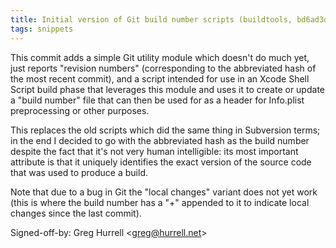 ```yaml
---
title: Initial version of Git build number scripts (buildtools, bd6ad3d)
tags: snippets
---
```


This commit adds a simple Git utility module which doesn't do much yet, just reports "revision numbers" (corresponding to the abbreviated hash of the most recent commit), and a script intended for use in an Xcode Shell Script build phase that leverages this module and uses it to create or update a "build number" file that can then be used for as a header for Info.plist preprocessing or other purposes.

This replaces the old scripts which did the same thing in Subversion terms; in the end I decided to go with the abbreviated hash as the build number despite the fact that it's not very human intelligible: its most important attribute is that it uniquely identifies the exact version of the source code that was used to produce a build.

Note that due to a bug in Git the "local changes" variant does not yet work (this is where the build number has a "+" appended to it to indicate local changes since the last commit).

Signed-off-by: Greg Hurrell &lt;greg@hurrell.net&gt;

